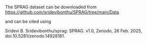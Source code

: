 The SPRAG dataset can be downloaded from https://github.com/sridevibonthu/SPRAG/tree/main/Data

and can be cited using

Sridevi B. Sridevibonthu/sprag: SPRAG. v1.0, Zenodo, 26 Feb. 2025, doi:10.5281/zenodo.14928181.
